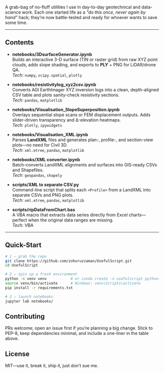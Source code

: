 A grab-bag of no-fluff utilities I use in day-to-day geotechnical and data-science work. Each one started life as a *“do this once, never again by hand”* hack; they’re now battle-tested and ready for whoever wants to save some time.

---
## Contents

- **notebooks/3DsurfaceGenerator.ipynb**  
  Builds an interactive 3-D surface (TIN or raster grid) from raw XYZ point clouds, adds slope shading, and exports to **PLY** + PNG for LiDAR/drone QA.  
  _Tech:_ `numpy`, `scipy.spatial`, `plotly`

- **notebooks/resistivitylog_xyz2csv.ipynb**  
  Converts AGI EarthImager XYZ inversion logs into a clean, depth-aligned CSV table and plots sanity-check resistivity sections.  
  _Tech:_ `pandas`, `matplotlib`

- **notebooks/Visualisation_SlopeSuperposition.ipynb**  
  Overlays sequential slope scans or FEM displacement outputs. Adds slider-driven transparency and Δ-elevation heatmaps.  
  _Tech:_ `plotly`, `ipywidgets`

- **notebooks/Visualisation_XML.ipynb**  
  Parses **LandXML** files and generates plan-, profile-, and section-view plots—no need for Civil 3D.  
  _Tech:_ `xml.etree`, `pandas`, `matplotlib`

- **notebooks/XML converter.ipynb**  
  Batch-converts LandXML alignments and surfaces into GIS-ready CSVs and Shapefiles.  
  _Tech:_ `geopandas`, `shapely`

- **scripts/XML to separate CSV.py**  
  Command-line script that splits each `<Profile>` from a LandXML into separate CSVs and PNG plots.  
  _Tech:_ `xml.etree`, `pandas`, `matplotlib`

- **scripts/ripDataFromChart.bas**  
  A VBA macro that extracts data series directly from Excel charts—perfect when the original data ranges are missing.  
  _Tech:_ VBA

---

## Quick-Start

```bash
# 1 – grab the repo
git clone https://github.com/zohuruzzaman/UsefulScript.git
cd UsefulScript

# 2 – spin up a fresh environment
python -m venv venv           # or conda create -n usefulscript python=3.11
source venv/bin/activate      # Windows: venv\Scripts\activate
pip install -r requirements.txt

# 3 – launch notebooks
jupyter lab notebooks/
```

## Contributing
PRs welcome; open an issue first if you’re planning a big change. Stick to PEP-8, keep dependencies minimal, and include a one-liner in the table above.

## License
MIT—use it, break it, ship it, just don’t sue me.